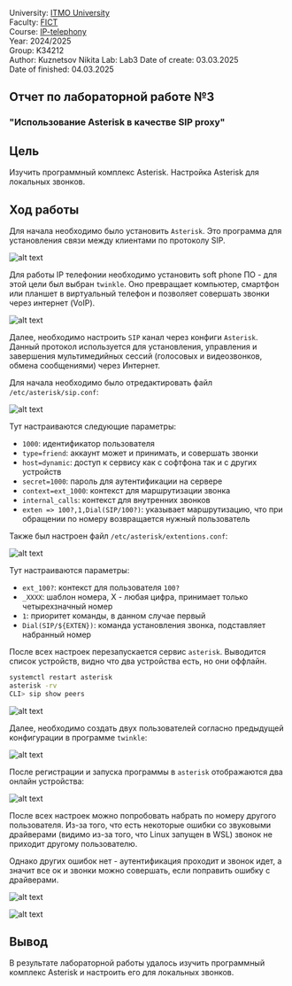 University: [ITMO University](https://itmo.ru/ru/)  
Faculty: [FICT](https://fict.itmo.ru)  
Course: [IP-telephony](https://itmo-ict-faculty.github.io/ip-telephony/)  
Year: 2024/2025  
Group: K34212  
Author: Kuznetsov Nikita
Lab: Lab3
Date of create: 03.03.2025  
Date of finished: 04.03.2025

## Отчет по лабораторной работе №3

### "Использование Asterisk в качестве SIP proxy"

## Цель

Изучить программный комплекс Asterisk. Настройка Asterisk для локальных звонков.

## Ход работы

Для начала необходимо было установить `Asterisk`. Это программа для установления связи между клиентами по протоколу SIP.

![alt text](./image/image.png)

Для работы IP телефонии необходимо установить soft phone ПО - для этой цели был выбран `twinkle`. Оно превращает компьютер, смартфон или планшет в виртуальный телефон и позволяет совершать звонки через интернет (VoIP).

![alt text](./image/image-1.png)

Далее, необходимо настроить `SIP` канал через конфиги `Asterisk`. Данный протокол используется для установления, управления и завершения мультимедийных сессий (голосовых и видеозвонков, обмена сообщениями) через Интернет.

Для начала необходимо было отредактировать файл `/etc/asterisk/sip.conf`:

![alt text](./image/image-2.png)

Тут настраиваются следующие параметры:
 - `1000`: идентификатор пользователя
 - `type=friend`: аккаунт может и принимать, и совершать звонки
 - `host=dynamic`: доступ к сервису как с софтфона так и с других устройств
 - `secret=1000`: пароль для аутентификации на сервере
 - `context=ext_1000`: контекст для маршрутизации звонка
 - `internal_calls`: контекст для внутренних звонков
 - `exten => 100?,1,Dial(SIP/100?)`: указывает маршрутизацию, что при обращении по номеру возвращается нужный пользователь

Также был настроен файл `/etc/asterisk/extentions.conf`:

![alt text](./image/image-3.png)

Тут настраиваются параметры:
 - `ext_100?`: контекст для пользователя `100?`
 - `_XXXX`: шаблон номера, X - любая цифра, принимает только четырехзначный номер
 - `1`: приоритет команды, в данном случае первый
 - `Dial(SIP/${EXTEN})`: команда установления звонка, подставляет набранный номер

После всех настроек перезапускается сервис `asterisk`. Выводится список устройств, видно что два устройства есть, но они оффлайн.

```sh
systemctl restart asterisk
asterisk -rv 
CLI> sip show peers
```

![alt text](./image/image-4.png)

Далее, необходимо создать двух пользователей согласно предыдущей конфигурации в программе `twinkle`:

![alt text](./image/image-5.png)

После регистрации и запуска программы в `asterisk` отображаются два онлайн устройства:

![alt text](./image/image-7.png)

После всех настроек можно попробовать набрать по номеру другого пользователя. Из-за того, что есть некоторые ошибки со звуковыми драйверами (видимо из-за того, что Linux запущен в WSL) звонок не приходит другому пользователю.

Однако других ошибок нет - аутентификация проходит и звонок идет, а значит все ок и звонки можно совершать, если поправить ошибку с драйверами.

![alt text](./image/image-8.png)

![alt text](./image/image-9.png)

## Вывод

В результате лабораторной работы удалось изучить программный комплекс Asterisk и настроить его для локальных звонков.

